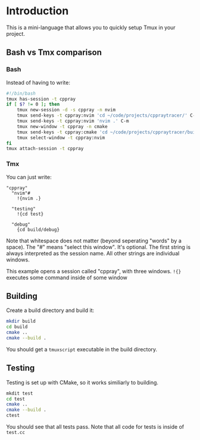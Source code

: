 # Introduction
This is a mini-language that allows you to quickly setup Tmux in your project.
## Bash vs Tmx comparison
### Bash
Instead of having to write:
```bash
#!/bin/bash
tmux has-session -t cppray
if [ $? != 0 ]; then
	tmux new-session -d -s cppray -n nvim
	tmux send-keys -t cppray:nvim 'cd ~/code/projects/cppraytracer/' C-m
	tmux send-keys -t cppray:nvim 'nvim .' C-m
	tmux new-window -t cppray -n cmake
	tmux send-keys -t cppray:cmake 'cd ~/code/projects/cppraytracer/build/debug/' C-m
	tmux select-window -t cppray:nvim
fi
tmux attach-session -t cppray
```
### Tmx
You can just write:
```
"cppray"
  "nvim"#
    !{nvim .}

  "testing"
    !{cd test}

  "debug"
    {cd build/debug}
```
Note that whitespace does not matter (beyond seperating "words" by a space).
The "#" means "select this window". It's optional.
The first string is always interpreted as the session name. All other strings are individual windows.

This example opens a session called "cppray", with three windows.
`!{}` executes some command inside of some window
## Building
Create a build directory and build it:
```bash
mkdir build
cd build
cmake ..
cmake --build .
```
You should get a `tmuxscript` executable in the build directory.
## Testing
Testing is set up with CMake, so it works similiarly to building.
```bash
mkdit test
cd test
cmake ..
cmake --build .
ctest
```
You should see that all tests pass. Note that all code for tests is inside of `test.cc`
